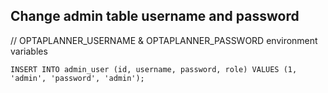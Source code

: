 

## Change admin table username and password

// OPTAPLANNER_USERNAME & OPTAPLANNER_PASSWORD environment variables

```
INSERT INTO admin_user (id, username, password, role) VALUES (1, 'admin', 'password', 'admin');
```